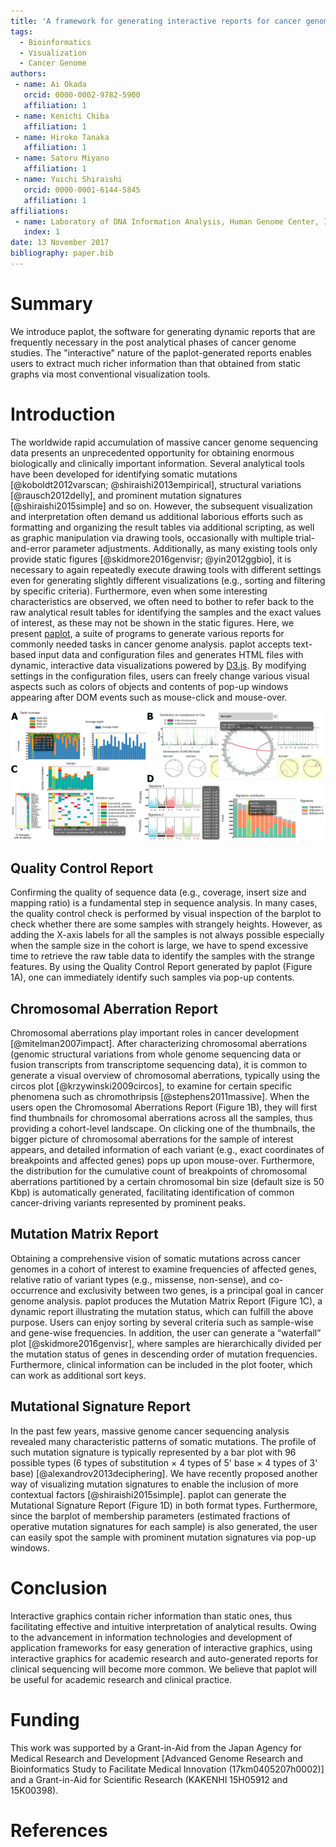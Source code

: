 ```yaml
---
title: 'A framework for generating interactive reports for cancer genome analysis'
tags:
  - Bioinformatics
  - Visualization
  - Cancer Genome
authors:
 - name: Ai Okada
   orcid: 0000-0002-9782-5900
   affiliation: 1
 - name: Kenichi Chiba
   affiliation: 1
 - name: Hiroko Tanaka
   affiliation: 1
 - name: Satoru Miyano
   affiliation: 1
 - name: Yuichi Shiraishi
   orcid: 0000-0001-6144-5845
   affiliation: 1
affiliations:
 - name: Laboratory of DNA Information Analysis, Human Genome Center, Institute of Medical Science, The University of Tokyo, Tokyo, Japan
   index: 1
date: 13 November 2017
bibliography: paper.bib
---
```


# Summary

We introduce paplot, the software for generating dynamic reports that are frequently necessary in the post analytical phases of cancer genome studies. The "interactive" nature of the paplot-generated reports enables users to extract much richer information than that obtained from static graphs via most conventional visualization tools.

# Introduction

The worldwide rapid accumulation of massive cancer genome sequencing data presents an unprecedented opportunity for obtaining enormous biologically and clinically important information. Several analytical tools have been developed for identifying somatic mutations [@koboldt2012varscan; @shiraishi2013empirical], structural variations [@rausch2012delly], and prominent mutation signatures [@shiraishi2015simple] and so on. 
However, the subsequent visualization and interpretation often demand us additional laborious efforts such as formatting and organizing the result tables via additional scripting, as well as graphic manipulation via drawing tools, occasionally with multiple trial-and-error parameter adjustments. 
Additionally, as many existing tools only provide static figures [@skidmore2016genvisr; @yin2012ggbio], it is necessary to again repeatedly execute drawing tools with different settings even for generating slightly different visualizations (e.g., sorting and filtering by specific criteria). 
Furthermore, even when some interesting characteristics are observed, we often need to bother to refer back to the raw analytical result tables for identifying the samples and the exact values of interest, as these may not be shown in the static figures.
Here, we present [paplot](https://github.com/Genomon-Project/paplot), a suite of programs to generate various reports for commonly needed tasks in cancer genome analysis. 
paplot accepts text-based input data and configuration files and generates HTML files with dynamic, interactive data visualizations powered by [D3.js](https://d3js.org). 
By modifying settings in the configuration files, users can freely change various visual aspects such as colors of objects and contents of pop-up windows appearing after DOM events such as mouse-click and mouse-over.

![Example of interactive reports created by paplot. (A) Quality Control Report. (B) Chromosomal Aberration Report. (C) Mutation Matrix Report. (D) Mutational Signature Report.](graphs.png)

## Quality Control Report

Confirming the quality of sequence data (e.g., coverage, insert size and mapping ratio) is a fundamental step in sequence analysis. In many cases, the quality control check is performed by visual inspection of the barplot to check whether there are some samples with strangely heights. However, as adding the X-axis labels for all the samples is not always possible especially when the sample size in the cohort is large, we have to spend excessive time to retrieve the raw table data to identify the samples with the strange features. By using the Quality Control Report generated by paplot (Figure 1A), one can immediately identify such samples via pop-up contents.

## Chromosomal Aberration Report

Chromosomal aberrations play important roles in cancer development [@mitelman2007impact]. 
After characterizing chromosomal aberrations (genomic structural variations from whole genome sequencing data or fusion transcripts from transcriptome sequencing data), it is common to generate a visual overview of chromosomal aberrations, typically using the circos plot [@krzywinski2009circos], to examine for certain specific phenomena such as chromothripsis [@stephens2011massive]. 
When the users open the Chromosomal Aberrations Report (Figure 1B), they will first find thumbnails for chromosomal aberrations across all the samples, thus providing a cohort-level landscape. 
On clicking one of the thumbnails, the bigger picture of chromosomal aberrations for the sample of interest appears, and detailed information of each variant (e.g., exact coordinates of breakpoints and affected genes) pops up upon mouse-over. 
Furthermore, the distribution for the cumulative count of breakpoints of chromosomal aberrations partitioned by a certain chromosomal bin size (default size is 50 Kbp) is automatically generated, facilitating identification of common cancer-driving variants represented by prominent peaks. 

## Mutation Matrix Report

Obtaining a comprehensive vision of somatic mutations across cancer genomes in a cohort of interest to examine frequencies of affected genes, relative ratio of variant types (e.g., missense, non-sense), and co-occurrence and exclusivity between two genes, is a principal goal in cancer genome analysis. 
paplot produces the Mutation Matrix Report (Figure 1C), a dynamic report illustrating the mutation status, which can fulfill the above purpose. Users can enjoy sorting by several criteria such as sample-wise and gene-wise frequencies. 
In addition, the user can generate a “waterfall” plot [@skidmore2016genvisr], where samples are hierarchically divided per the mutation status of genes in descending order of mutation frequencies. 
Furthermore, clinical information can be included in the plot footer, which can work as additional sort keys.

## Mutational Signature Report

In the past few years, massive genome cancer sequencing analysis revealed many characteristic patterns of somatic mutations. The profile of such mutation signature is typically represented by a bar plot with 96 possible types (6 types of substitution × 4 types of 5' base × 4 types of 3' base) [@alexandrov2013deciphering]. 
We have recently proposed another way of visualizing mutation signatures to enable the inclusion of more contextual factors [@shiraishi2015simple]. 
paplot can generate the Mutational Signature Report (Figure 1D) in both format types. Furthermore, since the barplot of membership parameters (estimated fractions of operative mutation signatures for each sample) is also generated, the user can easily spot the sample with prominent mutation signatures via pop-up windows.

# Conclusion

Interactive graphics contain richer information than static ones, thus facilitating effective and intuitive interpretation of analytical results. 
Owing to the advancement in information technologies and development of application frameworks for easy generation of interactive graphics, using interactive graphics for academic research and auto-generated reports for clinical sequencing will become more common. 
We believe that paplot will be useful for academic research and clinical practice.

# Funding

This work was supported by a Grant-in-Aid from the Japan Agency for Medical Research and Development [Advanced Genome Research and Bioinformatics Study to Facilitate Medical Innovation (17km0405207h0002)] and a Grant-in-Aid for Scientific Research (KAKENHI 15H05912 and 15K00398). 

# References
